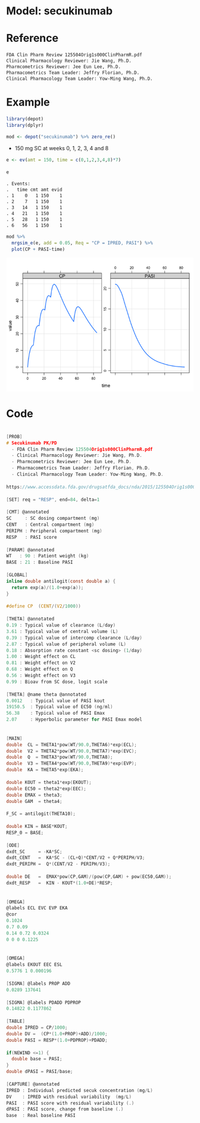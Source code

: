 Model: secukinumab
================

# Reference

    FDA Clin Pharm Review 125504Orig1s000ClinPharmR.pdf
    Clinical Pharmacology Reviewer: Jie Wang, Ph.D.
    Pharmcometrics Reviewer: Jee Eun Lee, Ph.D.
    Pharmacometrics Team Leader: Jeffry Florian, Ph.D.
    Clinical Pharmacology Team Leader: Yow-Ming Wang, Ph.D.

# Example

``` r
library(depot)
library(dplyr)
```

``` r
mod <- depot("secukinumab") %>% zero_re()
```

  - 150 mg SC at weeks 0, 1, 2, 3, 4 and 8

<!-- end list -->

``` r
e <- ev(amt = 150, time = c(0,1,2,3,4,8)*7)

e
```

    . Events:
    .   time cmt amt evid
    . 1    0   1 150    1
    . 2    7   1 150    1
    . 3   14   1 150    1
    . 4   21   1 150    1
    . 5   28   1 150    1
    . 6   56   1 150    1

``` r
mod %>% 
  mrgsim_e(e, add = 0.05, Req = "CP = IPRED, PASI") %>% 
  plot(CP + PASI~time)
```

![](secukinumab_files/figure-gfm/unnamed-chunk-4-1.png)<!-- -->

# Code

``` c

[PROB]
# Secukinumab PK/PD 
  - FDA Clin Pharm Review 125504Orig1s000ClinPharmR.pdf
  - Clinical Pharmacology Reviewer: Jie Wang, Ph.D.
  - Pharmcometrics Reviewer: Jee Eun Lee, Ph.D.
  - Pharmacometrics Team Leader: Jeffry Florian, Ph.D.
  - Clinical Pharmacology Team Leader: Yow-Ming Wang, Ph.D.
  
https://www.accessdata.fda.gov/drugsatfda_docs/nda/2015/125504Orig1s000ClinPharmR.pdf

[SET] req = "RESP", end=84, delta=1

[CMT] @annotated
SC     : SC dosing compartment (mg)
CENT   : Central compartment (mg) 
PERIPH : Peripheral compartment (mg)
RESP   : PASI score

[PARAM] @annotated
WT   : 90 : Patient weight (kg)
BASE : 21 : Baseline PASI

[GLOBAL]
inline double antilogit(const double a) {
  return exp(a)/(1.0+exp(a));
}

#define CP  (CENT/(V2/1000))

[THETA] @annotated
0.19 : Typical value of clearance (L/day)
3.61 : Typical value of central volume (L)
0.39 : Typical value of intercomp clearance (L/day)
2.87 : Typical value of peripheral volume (L)
0.18 : Absorption rate constant <sc dosing> (1/day)
1.00 : Weight effect on CL
0.81 : Weight effect on V2
0.68 : Weight effect on Q
0.56 : Weight effect on V3
0.99 : Bioav from SC dose, logit scale

[THETA] @name theta @annotated
0.0012   : Typical value of PASI kout
19150.5  : Typical value of EC50 (ng/ml)
56.38    : Typical value of PASI Emax
2.07     : Hyperbolic parameter for PASI Emax model


[MAIN]
double  CL = THETA1*pow(WT/90.0,THETA6)*exp(ECL);
double  V2 = THETA2*pow(WT/90.0,THETA7)*exp(EVC);
double  Q  = THETA3*pow(WT/90.0,THETA8); 
double  V3 = THETA4*pow(WT/90.0,THETA9)*exp(EVP);
double  KA = THETA5*exp(EKA);

double KOUT = theta1*exp(EKOUT);
double EC50 = theta2*exp(EEC);
double EMAX = theta3;
double GAM  = theta4;

F_SC = antilogit(THETA10);

double KIN = BASE*KOUT;
RESP_0 = BASE;

[ODE]
dxdt_SC     = -KA*SC;
dxdt_CENT   =  KA*SC - (CL+Q)*CENT/V2 + Q*PERIPH/V3;
dxdt_PERIPH =  Q*(CENT/V2 - PERIPH/V3);

double DE   =  EMAX*pow(CP,GAM)/(pow(CP,GAM) + pow(EC50,GAM));
dxdt_RESP   =  KIN - KOUT*(1.0+DE)*RESP;


[OMEGA] 
@labels ECL EVC EVP EKA
@cor 
0.1024
0.7 0.09 
0.14 0.72 0.0324
0 0 0 0.1225


[OMEGA]
@labels EKOUT EEC ESL
0.5776 1 0.000196

[SIGMA] @labels PROP ADD 
0.0289 137641

[SIGMA] @labels PDADD PDPROP
0.14822 0.1177862

[TABLE]
double IPRED = CP/1000;
double DV =  (CP*(1.0+PROP)+ADD)/1000;
double PASI = RESP*(1.0+PDPROP)+PDADD;

if(NEWIND <=1) {
  double base = PASI; 
}
double dPASI = PASI/base;

[CAPTURE] @annotated
IPRED : Individual predicted secuk concentration (mg/L)
DV    : IPRED with residual variability  (mg/L)
PASI  : PASI score with residual variability (.)
dPASI : PASI score, change from baseline (.)
base  : Real baseline PASI
  
```
